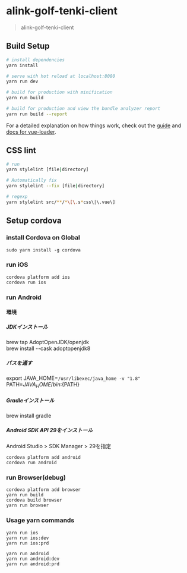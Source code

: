 # alink-golf-tenki-client

> alink-golf-tenki-client

## Build Setup

``` bash
# install dependencies
yarn install

# serve with hot reload at localhost:8080
yarn run dev

# build for production with minification
yarn run build

# build for production and view the bundle analyzer report
yarn run build --report
```

For a detailed explanation on how things work, check out the [guide](http://vuejs-templates.github.io/webpack/) and [docs for vue-loader](http://vuejs.github.io/vue-loader).

## CSS lint
``` bash
# run 
yarn stylelint [file|directory]

# Automatically fix
yarn stylelint --fix [file|directory]

# regexp
yarn stylelint src/**/*\[\.s*css\|\.vue\]
```

## Setup cordova

### install Cordova on Global

```
sudo yarn install -g cordova
```

### run iOS

```
cordova platform add ios
cordova run ios
```

### run Android

#### 環境

##### JDKインストール
brew tap AdoptOpenJDK/openjdk  
brew install --cask adoptopenjdk8

##### パスを通す
export JAVA_HOME=`/usr/libexec/java_home -v "1.8"`
PATH=${JAVA_HOME}/bin:${PATH}

##### Gradleインストール
brew install gradle

##### Android SDK API 29をインストール
Android Studio > SDK Manager > 29を指定

```
cordova platform add android
cordova run android
```

### run Browser(debug)

```
cordova platform add browser
yarn run build
cordova build browser
yarn run browser
```

### Usage yarn commands

```
yarn run ios
yarn run ios:dev
yarn run ios:prd

yarn run android
yarn run android:dev
yarn run android:prd
```
